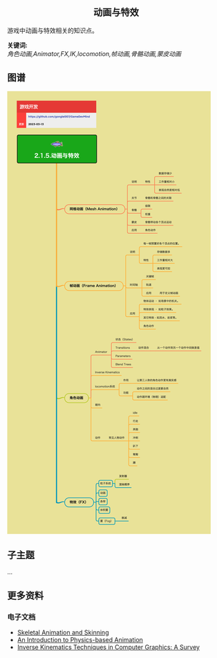 <h2 align="center">动画与特效</h2>
<p>
游戏中动画与特效相关的知识点。
</p>

**关键词:**<br/>
*角色动画,Animator,FX,IK,locomotion,帧动画,骨骼动画,蒙皮动画*

## 图谱
![图片加载中...](../exports/2.1.5.动画与特效.png?raw=true)

## 子主题
...

## 更多资料
### 电子文档
* [Skeletal Animation and Skinning](https://www.cs.umd.edu/class/fall2018/cmsc425/Lects/lect11-anim-skin.pdf)
* [An Introduction to Physics-based Animation](https://www.cs.ucr.edu/~shinar/papers/2018_introduction_to_pba.pdf)
* [Inverse Kinematics Techniques in Computer Graphics: A Survey](http://www.andreasaristidou.com/publications/papers/IK_survey.pdf)
